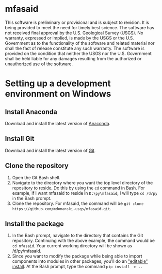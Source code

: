 # mfasaid
This software is preliminary or provisional and is subject to revision. It is being provided to meet the need for timely best science. The software has not received final approval by the U.S. Geological Survey (USGS). No warranty, expressed or implied, is made by the USGS or the U.S. Government as to the functionality of the software and related material nor shall the fact of release constitute any such warranty. The software is provided on the condition that neither the USGS nor the U.S. Government shall be held liable for any damages resulting from the authorized or unauthorized use of the software.

# Setting up a development environment on Windows

## Install Anaconda
Download and install the latest version of [Anaconda](https://www.anaconda.com/download/).

## Install Git
Download and install the latest version of [Git](https://git-scm.com/).

## Clone the repository
1. Open the Git Bash shell. 
2. Navigate to the directory where you want the top level directory of the repository to reside. Do this by using the `cd` command in Bash. For example, if I want mfasaid to reside in `D:\py\mfasaid`, I will type `cd /d/py` in the Bash prompt.
3. Clone the repository. For mfasaid, the command will be `git clone https://github.com/mdomanski-usgs/mfasaid.git`.

## Install the package
1. In the Bash prompt, navigate to the directory that contains the Git repository. Continuing with the above example, the command would be `cd mfasaid`. Your current working directory will be shown as /d/py/mfasaid.
2. Since you want to modify the package while being able to import components into modules in other packages, you'll do an ["editable" install](https://pip.pypa.io/en/stable/reference/pip_install/#editable-installs). At the Bash prompt, type the command `pip install -e .`.
